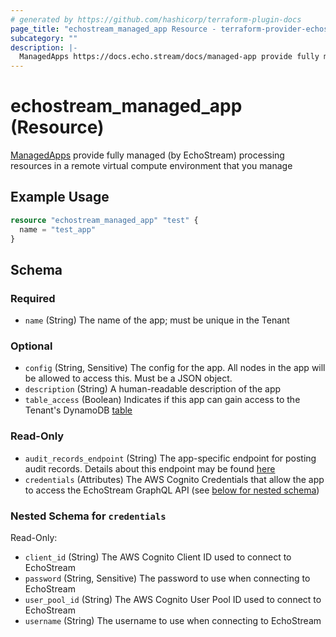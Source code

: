 ```yaml
---
# generated by https://github.com/hashicorp/terraform-plugin-docs
page_title: "echostream_managed_app Resource - terraform-provider-echostream"
subcategory: ""
description: |-
  ManagedApps https://docs.echo.stream/docs/managed-app provide fully managed (by EchoStream) processing resources in a remote virtual compute environment that you manage
---
```


# echostream_managed_app (Resource)

[ManagedApps](https://docs.echo.stream/docs/managed-app) provide fully managed (by EchoStream) processing resources in a remote virtual compute environment that you manage

## Example Usage

```terraform
resource "echostream_managed_app" "test" {
  name = "test_app"
}
```

<!-- schema generated by tfplugindocs -->
## Schema

### Required

- `name` (String) The name of the app; must be unique in the Tenant

### Optional

- `config` (String, Sensitive) The config for the app. All nodes in the app will be allowed to access this. Must be a JSON object.
- `description` (String) A human-readable description of the app
- `table_access` (Boolean) Indicates if this app can gain access to the Tenant's DynamoDB [table](https://docs.echo.stream/docs/table)

### Read-Only

- `audit_records_endpoint` (String) The app-specific endpoint for posting audit records. Details about this endpoint may be found [here](https://docs.echo.stream/docs/auditing-messages-from-cross-accountexternalmanaged-apps#auditing-without-use-of-the-echostreamnode-package)
- `credentials` (Attributes) The AWS Cognito Credentials that allow the app to access the EchoStream GraphQL API (see [below for nested schema](#nestedatt--credentials))

<a id="nestedatt--credentials"></a>
### Nested Schema for `credentials`

Read-Only:

- `client_id` (String) The AWS Cognito Client ID used to connect to EchoStream
- `password` (String, Sensitive) The password to use when connecting to EchoStream
- `user_pool_id` (String) The AWS Cognito User Pool ID used to connect to EchoStream
- `username` (String) The username to use when connecting to EchoStream



